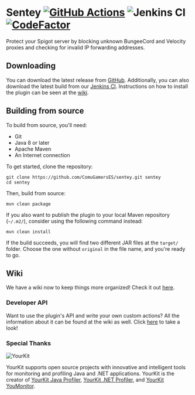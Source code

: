 # Sentey [![GitHub Actions](https://github.com/ComuGamersES/sentey/actions/workflows/maven.yml/badge.svg?branch=master)](https://github.com/ComuGamersES/sentey/actions/workflows/maven.yml) ![Jenkins CI](https://ci.pabszito.tech/job/sentey/badge/icon?subject=Jenkins%20CI) [![CodeFactor](https://www.codefactor.io/repository/github/comugamerses/sentey/badge/master)](https://www.codefactor.io/repository/github/comugamerses/sentey/overview/master)
Protect your Spigot server by blocking unknown BungeeCord and Velocity proxies and checking for invalid IP forwarding 
addresses.

## Downloading
You can download the latest release from [GitHub](https://github.com/ComuGamersES/sentey/releases). Additionally, you
can also download the latest build from our [Jenkins CI](https://ci.pabszito.tech/job/sentey). Instructions on how to
install the plugin can be seen at the [wiki](https://github.com/ComuGamersES/sentey/wiki).

## Building from source
To build from source, you'll need:
- Git
- Java 8 or later
- Apache Maven
- An Internet connection

To get started, clone the repository:
```shell
git clone https://github.com/ComuGamersES/sentey.git sentey
cd sentey
```

Then, build from source:
```shell
mvn clean package
```

If you also want to publish the plugin to your local Maven repository (`~/.m2/`), consider using the following command instead:
```shell
mvn clean install
```

If the build succeeds, you will find two different JAR files at the `target/` folder. Choose the one without `original`
in the file name, and you're ready to go.

## Wiki
We have a wiki now to keep things more organized! Check it out [here](https://github.com/ComuGamersES/sentey/wiki).

### Developer API
Want to use the plugin's API and write your own custom actions? All the information about it can be found at the wiki 
as well. Click [here](https://github.com/ComuGamersES/sentey/wiki/4.-Developer-API) to take a look!


### Special Thanks
![YourKit](https://www.yourkit.com/images/yklogo.png)

YourKit supports open source projects with innovative and intelligent tools
for monitoring and profiling Java and .NET applications.
YourKit is the creator of <a href="https://www.yourkit.com/java/profiler/">YourKit Java Profiler</a>,
<a href="https://www.yourkit.com/.net/profiler/">YourKit .NET Profiler</a>,
and <a href="https://www.yourkit.com/youmonitor/">YourKit YouMonitor</a>.
